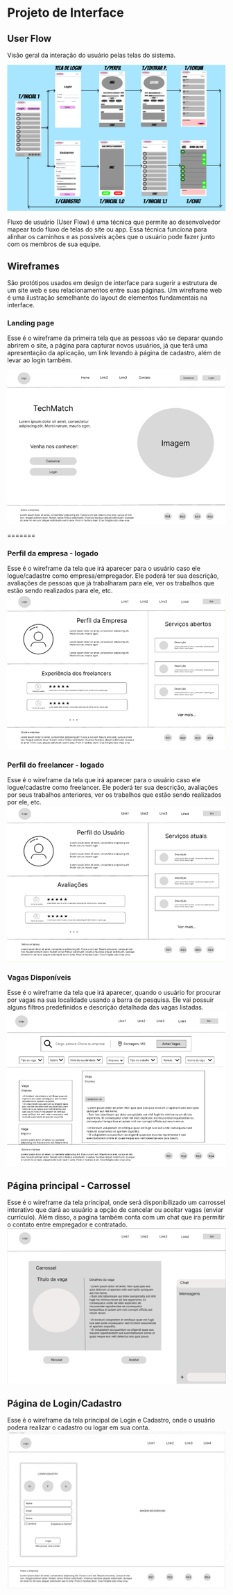 # Projeto de Interface

## User Flow

Visão geral da interação do usuário pelas telas do sistema.

![Exemplo de UserFlow](/docs/img/User%20Flow.png)

Fluxo de usuário (User Flow) é uma técnica que permite ao desenvolvedor mapear todo fluxo de telas do site ou app. Essa técnica funciona para alinhar os caminhos e as possíveis ações que o usuário pode fazer junto com os membros de sua equipe.

## Wireframes

São protótipos usados em design de interface para sugerir a estrutura de um site web e seu relacionamentos entre suas páginas. Um wireframe web é uma ilustração semelhante do layout de elementos fundamentais na interface.

### Landing page

Esse é o wireframe da primeira tela que as pessoas vão se deparar quando abrirem o site, a página para capturar novos usuários, já que terá uma apresentação da aplicação, um link levando à página de cadastro, além de levar ao login também.

![Wireframe 1](img/wireframe0.png)

=======

### Perfil da empresa - logado

Esse é o wireframe da tela que irá aparecer para o usuário caso ele logue/cadastre como empresa/empregador. Ele poderá ter sua descrição, avaliações de pessoas que já trabalharam para ele, ver os trabalhos que estão sendo realizados para ele, etc.
![Wireframe 2](img/wireframe2.png)

### Perfil do freelancer - logado

Esse é o wireframe da tela que irá aparecer para o usuário caso ele logue/cadastre como freelancer. Ele poderá ter sua descrição, avaliações por seus trabalhos anteriores, ver os trabalhos que estão sendo realizados por ele, etc.
![Wireframe 3](img/wireframe3.png)

### Vagas Disponíveis

Esse é o wireframe da tela que irá aparecer, quando o usuário for procurar por vagas na sua localidade usando a barra de pesquisa. Ele vai possuir alguns filtros predefinidos e descrição detalhada das vagas listadas.
![Wireframe 4](img/wireframe4.png)

## Página principal - Carrossel

Esse é o wireframe da tela principal, onde será disponibilizado um carrossel interativo que dará ao usuário a opção de cancelar ou aceitar vagas (enviar currículo). Além disso, a pagina também conta com um chat que ira permitir o contato entre empregador e
contratado.
![WireFrame 5](img/wireframe5.png)

## Página de Login/Cadastro

Esse é o wireframe da tela principal de Login e Cadastro, onde o usuário podera realizar o cadastro ou logar em sua conta.
![WireFrame 6](img/wireframe_login.jpg)
